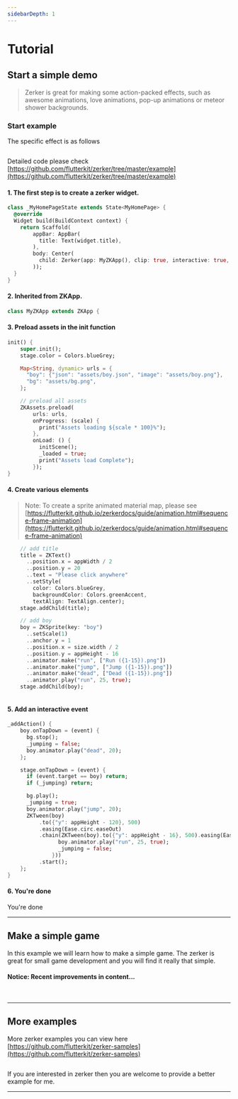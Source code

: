 ```yaml
---
sidebarDepth: 1
---
```


# Tutorial


## Start a simple demo

> Zerker is great for making some action-packed effects, such as awesome animations, love animations, pop-up animations or meteor shower backgrounds.

### Start example

The specific effect is as follows

<img :src="$withBase('/images/example/example1.gif')" alt="">

Detailed code please check [https://github.com/flutterkit/zerker/tree/master/example](https://github.com/flutterkit/zerker/tree/master/example)

#### 1. The first step is to create a zerker widget.

```dart
class _MyHomePageState extends State<MyHomePage> {
  @override
  Widget build(BuildContext context) {
    return Scaffold(
        appBar: AppBar(
          title: Text(widget.title),
        ),
        body: Center(
          child: Zerker(app: MyZKApp(), clip: true, interactive: true, width: 350, height: 350),
        ));
  }
}
```

#### 2. Inherited from ZKApp.
```dart
class MyZKApp extends ZKApp {
```

#### 3. Preload assets in the init function
```dart
init() {
    super.init();
    stage.color = Colors.blueGrey;

    Map<String, dynamic> urls = {
      "boy": {"json": "assets/boy.json", "image": "assets/boy.png"},
      "bg": "assets/bg.png",
    };

    // preload all assets
    ZKAssets.preload(
        urls: urls,
        onProgress: (scale) {
          print("Assets loading ${scale * 100}%");
        },
        onLoad: () {
          initScene();
          _loaded = true;
          print("Assets load Complete");
        });
}
```

#### 4. Create various elements

> Note: To create a sprite animated material map, please see [https://flutterkit.github.io/zerkerdocs/guide/animation.html#sequence-frame-animation](https://flutterkit.github.io/zerkerdocs/guide/animation.html#sequence-frame-animation)

```dart
    // add title
    title = ZKText()
      ..position.x = appWidth / 2
      ..position.y = 20
      ..text = "Please click anywhere"
      ..setStyle(
        color: Colors.blueGrey, 
        backgroundColor: Colors.greenAccent, 
        textAlign: TextAlign.center);
    stage.addChild(title);

    // add boy
    boy = ZKSprite(key: "boy")
      ..setScale(1)
      ..anchor.y = 1
      ..position.x = size.width / 2
      ..position.y = appHeight - 16
      ..animator.make("run", ["Run ({1-15}).png"])
      ..animator.make("jump", ["Jump ({1-15}).png"])
      ..animator.make("dead", ["Dead ({1-15}).png"])
      ..animator.play("run", 25, true);
    stage.addChild(boy);
```

<img :src="$withBase('/images/example/boy.png')" alt="">


#### 5. Add an interactive event
```dart
_addAction() {
    boy.onTapDown = (event) {
      bg.stop();
      _jumping = false;
      boy.animator.play("dead", 20);
    };

    stage.onTapDown = (event) {
      if (event.target == boy) return;
      if (_jumping) return;

      bg.play();
      _jumping = true;
      boy.animator.play("jump", 20);
      ZKTween(boy)
          .to({"y": appHeight - 120}, 500)
          .easing(Ease.circ.easeOut)
          .chain(ZKTween(boy).to({"y": appHeight - 16}, 500).easing(Ease.circ.easeIn).onComplete((obj) {
                boy.animator.play("run", 25, true);
                _jumping = false;
              }))
          .start();
    };
}
```

#### 6. You're done

You're done

---

## Make a simple game  

In this example we will learn how to make a simple game. The zerker is great for small game development and you will find it really that simple.

#### Notice: Recent improvements in content... 

<br>
<img :src="$withBase('/images/wallpaper/04.jpg')" alt="">

---

## More examples

More zerker examples you can view here [https://github.com/flutterkit/zerker-samples](https://github.com/flutterkit/zerker-samples)

<img :src="$withBase('/images/example/example4.gif')" alt="">

If you are interested in zerker then you are welcome to provide a better example for me.

---